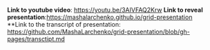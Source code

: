 **Link to youtube video**: https://youtu.be/3AIVFAQ2Krw
**Link to reveal presentation**:https://mashalarchenko.github.io/grid-presentation  
**Link to the transcript of presentation: https://github.com/MashaLarchenko/grid-presentation/blob/gh-pages/transctipt.md  
